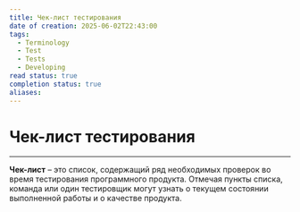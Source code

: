 ```yaml
---
title: Чек-лист тестирования
date of creation: 2025-06-02T22:43:00
tags:
  - Terminology
  - Test
  - Tests
  - Developing
read status: true
completion status: true
aliases:
---
```

# Чек-лист тестирования
---

**Чек-лист** – это список, содержащий ряд необходимых проверок во время тестирования программного продукта. Отмечая пункты списка, команда или один тестировщик могут узнать о текущем состоянии выполненной работы и о качестве продукта.

